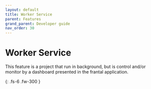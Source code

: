 ```yaml
---
layout: default
title: Worker Service
parent: Features
grand_parent: Developer guide
nav_order: 30
---
```


# Worker Service
This feature is a project that run in background, but is control and/or monitor by a dashboard presented in the frantal application. 

{: .fs-6 .fw-300 }